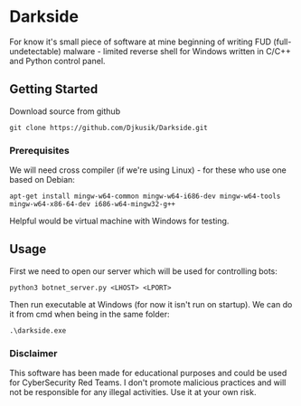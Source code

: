 # Darkside

For know it's small piece of software at mine beginning of writing FUD (full-undetectable) malware - limited reverse shell for Windows written in C/C++ and Python control panel.

## Getting Started

Download source from github


```
git clone https://github.com/Djkusik/Darkside.git
```

### Prerequisites

We will need cross compiler (if we're using Linux) - for these who use one based on Debian:

```
apt-get install mingw-w64-common mingw-w64-i686-dev mingw-w64-tools mingw-w64-x86-64-dev i686-w64-mingw32-g++
```

Helpful would be virtual machine with Windows for testing.

## Usage

First we need to open our server which will be used for controlling bots:

```
python3 botnet_server.py <LHOST> <LPORT>
```

Then run executable at Windows (for now it isn't run on startup). We can do it from cmd when being in the same folder:

```
.\darkside.exe
```

### Disclaimer

This software has been made for educational purposes and could be used for CyberSecurity Red Teams. I don't promote malicious practices and will not be responsible for any illegal activities. Use it at your own risk.
